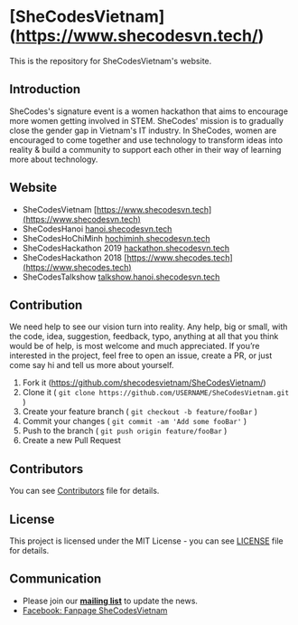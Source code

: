 # [SheCodesVietnam] (https://www.shecodesvn.tech/)

This is the repository for SheCodesVietnam's website.

## Introduction
SheCodes's signature event is a women hackathon that aims to encourage more women
getting involved in STEM. SheCodes' mission is to gradually close the gender gap in
Vietnam's IT industry. In SheCodes, women are encouraged to come together and use
technology to transform ideas into reality & build a community to support each other in
their way of learning more about technology.

## Website
- SheCodesVietnam [https://www.shecodesvn.tech](https://www.shecodesvn.tech)
- SheCodesHanoi [hanoi.shecodesvn.tech](hanoi.shecodesvn.tech) 
- SheCodesHoChiMinh [hochiminh.shecodesvn.tech](hochiminh.shecodesvn.tech)
- SheCodesHackathon 2019 [hackathon.shecodesvn.tech](hackathon.shecodesvn.tech)
- SheCodesHackathon 2018 [https://www.shecodes.tech](https://www.shecodes.tech)
- SheCodesTalkshow [talkshow.hanoi.shecodesvn.tech](talkshow.hanoi.shecodesvn.tech)

## Contribution
We need help to see our vision turn into reality. Any help, big or small, with the code, idea, suggestion, feedback, typo, anything at all that you think would be of help, is most welcome and much appreciated.
If you’re interested in the project, feel free to open an issue, create a PR, or just come say hi and tell us more about yourself.
1. Fork it (<https://github.com/shecodesvietnam/SheCodesVietnam/>)
2. Clone it ( `git clone https://github.com/USERNAME/SheCodesVietnam.git` )
3. Create your feature branch ( `git checkout -b feature/fooBar` )
4. Commit your changes ( `git commit -am 'Add some fooBar'` )
5. Push to the branch ( `git push origin feature/fooBar` )
6. Create a new Pull Request

## Contributors
You can see [Contributors](https://github.com/shecodesvietnam/SheCodesVietnam/blob/master/contributors.md) file for details.

## License
This project is licensed under the MIT License - you can see [LICENSE](https://github.com/shecodesvietnam/SheCodesVietnam/blob/master/LICENSE) file for details.

## Communication
  
- Please join our **[mailing list](http://eepurl.com/dCk3A1)** to update the news.
- [Facebook: Fanpage SheCodesVietnam](https://www.facebook.com/shecodeshackathon2018/)
